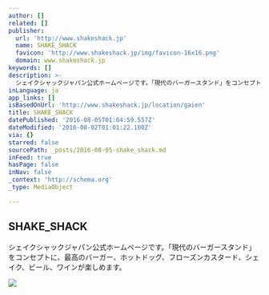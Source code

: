 ```yaml
---
author: []
related: []
publisher:
  url: 'http://www.shakeshack.jp'
  name: SHAKE_SHACK
  favicon: 'http://www.shakeshack.jp/img/favicon-16x16.png'
  domain: www.shakeshack.jp
keywords: []
description: >-
  シェイクシャックジャパン公式ホームページです。「現代のバーガースタンド」をコンセプトに、最高のバーガー、ホットドッグ、フローズンカスタード、シェイク、ビール、ワインが楽しめます。
inLanguage: ja
app_links: []
isBasedOnUrl: 'http://www.shakeshack.jp/location/gaien'
title: SHAKE_SHACK
datePublished: '2016-08-05T01:04:59.557Z'
dateModified: '2016-08-02T01:01:22.100Z'
via: {}
starred: false
sourcePath: _posts/2016-08-05-shake_shack.md
inFeed: true
hasPage: false
inNav: false
_context: 'http://schema.org'
_type: MediaObject

---
```

<article style=""><h1>SHAKE_SHACK</h1><p>シェイクシャックジャパン公式ホームページです。「現代のバーガースタンド」をコンセプトに、最高のバーガー、ホットドッグ、フローズンカスタード、シェイク、ビール、ワインが楽しめます。</p><img src="http://www.shakeshack.jp/img/fb_img.jpg" /></article>